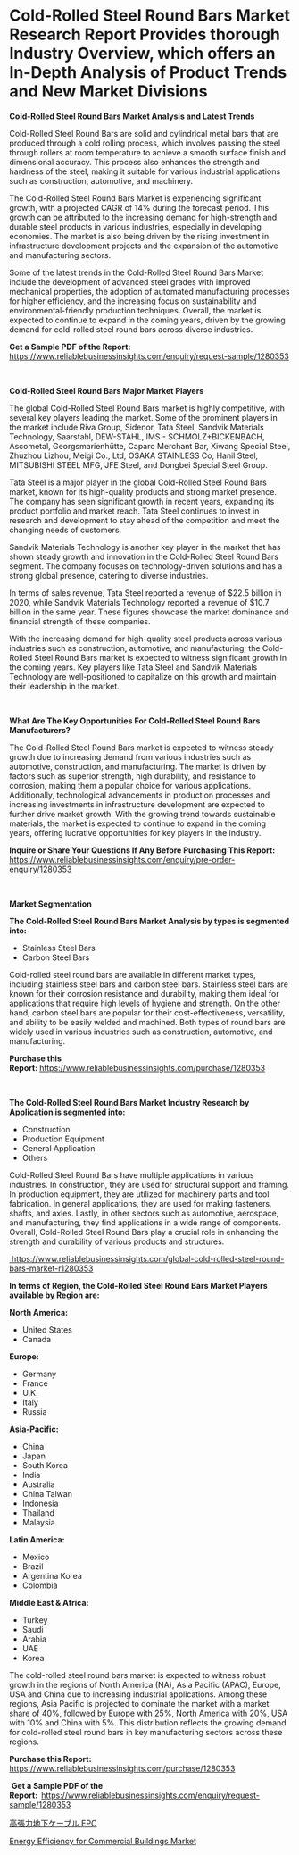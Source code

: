 <p><h1>Cold-Rolled Steel Round Bars Market Research Report Provides thorough Industry Overview, which offers an In-Depth Analysis of Product Trends and New Market Divisions</h1></p><p><strong>Cold-Rolled Steel Round Bars Market Analysis and Latest Trends</strong></p>
<p><p>Cold-Rolled Steel Round Bars are solid and cylindrical metal bars that are produced through a cold rolling process, which involves passing the steel through rollers at room temperature to achieve a smooth surface finish and dimensional accuracy. This process also enhances the strength and hardness of the steel, making it suitable for various industrial applications such as construction, automotive, and machinery.</p><p>The Cold-Rolled Steel Round Bars Market is experiencing significant growth, with a projected CAGR of 14% during the forecast period. This growth can be attributed to the increasing demand for high-strength and durable steel products in various industries, especially in developing economies. The market is also being driven by the rising investment in infrastructure development projects and the expansion of the automotive and manufacturing sectors.</p><p>Some of the latest trends in the Cold-Rolled Steel Round Bars Market include the development of advanced steel grades with improved mechanical properties, the adoption of automated manufacturing processes for higher efficiency, and the increasing focus on sustainability and environmental-friendly production techniques. Overall, the market is expected to continue to expand in the coming years, driven by the growing demand for cold-rolled steel round bars across diverse industries.</p></p>
<p><strong>Get a Sample PDF of the Report:&nbsp;</strong> <a href="https://www.reliablebusinessinsights.com/enquiry/request-sample/1280353">https://www.reliablebusinessinsights.com/enquiry/request-sample/1280353</a></p>
<p>&nbsp;</p>
<p><strong>Cold-Rolled Steel Round Bars Major Market Players</strong></p>
<p><p>The global Cold-Rolled Steel Round Bars market is highly competitive, with several key players leading the market. Some of the prominent players in the market include Riva Group, Sidenor, Tata Steel, Sandvik Materials Technology, Saarstahl, DEW-STAHL, IMS - SCHMOLZ+BICKENBACH, Ascometal, Georgsmarienhütte, Caparo Merchant Bar, Xiwang Special Steel, Zhuzhou Lizhou, Meigi Co., Ltd, OSAKA STAINLESS Co, Hanil Steel, MITSUBISHI STEEL MFG, JFE Steel, and Dongbei Special Steel Group.</p><p>Tata Steel is a major player in the global Cold-Rolled Steel Round Bars market, known for its high-quality products and strong market presence. The company has seen significant growth in recent years, expanding its product portfolio and market reach. Tata Steel continues to invest in research and development to stay ahead of the competition and meet the changing needs of customers.</p><p>Sandvik Materials Technology is another key player in the market that has shown steady growth and innovation in the Cold-Rolled Steel Round Bars segment. The company focuses on technology-driven solutions and has a strong global presence, catering to diverse industries.</p><p>In terms of sales revenue, Tata Steel reported a revenue of $22.5 billion in 2020, while Sandvik Materials Technology reported a revenue of $10.7 billion in the same year. These figures showcase the market dominance and financial strength of these companies.</p><p>With the increasing demand for high-quality steel products across various industries such as construction, automotive, and manufacturing, the Cold-Rolled Steel Round Bars market is expected to witness significant growth in the coming years. Key players like Tata Steel and Sandvik Materials Technology are well-positioned to capitalize on this growth and maintain their leadership in the market.</p></p>
<p>&nbsp;</p>
<p><strong>What Are The Key Opportunities For Cold-Rolled Steel Round Bars Manufacturers?</strong></p>
<p><p>The Cold-Rolled Steel Round Bars market is expected to witness steady growth due to increasing demand from various industries such as automotive, construction, and manufacturing. The market is driven by factors such as superior strength, high durability, and resistance to corrosion, making them a popular choice for various applications. Additionally, technological advancements in production processes and increasing investments in infrastructure development are expected to further drive market growth. With the growing trend towards sustainable materials, the market is expected to continue to expand in the coming years, offering lucrative opportunities for key players in the industry.</p></p>
<p><strong>Inquire or Share Your Questions If Any Before Purchasing This Report:</strong> <a href="https://www.reliablebusinessinsights.com/enquiry/pre-order-enquiry/1280353">https://www.reliablebusinessinsights.com/enquiry/pre-order-enquiry/1280353</a></p>
<p>&nbsp;</p>
<p><strong>Market Segmentation</strong></p>
<p><strong>The Cold-Rolled Steel Round Bars Market Analysis by types is segmented into:</strong></p>
<p><ul><li>Stainless Steel Bars</li><li>Carbon Steel Bars</li></ul></p>
<p><p>Cold-rolled steel round bars are available in different market types, including stainless steel bars and carbon steel bars. Stainless steel bars are known for their corrosion resistance and durability, making them ideal for applications that require high levels of hygiene and strength. On the other hand, carbon steel bars are popular for their cost-effectiveness, versatility, and ability to be easily welded and machined. Both types of round bars are widely used in various industries such as construction, automotive, and manufacturing.</p></p>
<p><strong>Purchase this Report:&nbsp;</strong><a href="https://www.reliablebusinessinsights.com/purchase/1280353">https://www.reliablebusinessinsights.com/purchase/1280353</a></p>
<p>&nbsp;</p>
<p><strong>The Cold-Rolled Steel Round Bars Market Industry Research by Application is segmented into:</strong></p>
<p><ul><li>Construction</li><li>Production Equipment</li><li>General Application</li><li>Others</li></ul></p>
<p><p>Cold-Rolled Steel Round Bars have multiple applications in various industries. In construction, they are used for structural support and framing. In production equipment, they are utilized for machinery parts and tool fabrication. In general applications, they are used for making fasteners, shafts, and axles. Lastly, in other sectors such as automotive, aerospace, and manufacturing, they find applications in a wide range of components. Overall, Cold-Rolled Steel Round Bars play a crucial role in enhancing the strength and durability of various products and structures.</p></p>
<p><a href="https://www.reliablebusinessinsights.com/global-cold-rolled-steel-round-bars-market-r1280353">&nbsp;https://www.reliablebusinessinsights.com/global-cold-rolled-steel-round-bars-market-r1280353</a></p>
<p><strong>In terms of Region, the Cold-Rolled Steel Round Bars Market Players available by Region are:</strong></p>
<p>
    <p> <strong> North America: </strong>
        <ul>
            <li>United States</li>
            <li>Canada</li>
        </ul>
        </p> 
    <p> <strong> Europe: </strong>
        <ul>
            <li>Germany</li>
            <li>France</li>
            <li>U.K.</li>
            <li>Italy</li>
            <li>Russia</li>
        </ul>
        </p> 
    <p> <strong> Asia-Pacific: </strong>
        <ul>
            <li>China</li>
            <li>Japan</li>
            <li>South Korea</li>
            <li>India</li>
            <li>Australia</li>
            <li>China Taiwan</li>
            <li>Indonesia</li>
            <li>Thailand</li>
            <li>Malaysia</li>
        </ul>
        </p> 
    <p> <strong> Latin America: </strong>
        <ul>
            <li>Mexico</li>
            <li>Brazil</li>
            <li>Argentina Korea</li>
            <li>Colombia</li>
        </ul>
        </p> 
    <p> <strong> Middle East & Africa: </strong>
        <ul>
            <li>Turkey</li>
            <li>Saudi</li>
            <li>Arabia</li>
            <li>UAE</li>
            <li>Korea</li>
        </ul>
    </p>
    </p>
<p><p>The cold-rolled steel round bars market is expected to witness robust growth in the regions of North America (NA), Asia Pacific (APAC), Europe, USA and China due to increasing industrial applications. Among these regions, Asia Pacific is projected to dominate the market with a market share of 40%, followed by Europe with 25%, North America with 20%, USA with 10% and China with 5%. This distribution reflects the growing demand for cold-rolled steel round bars in key manufacturing sectors across these regions.</p></p>
<p><strong>Purchase this Report: </strong><a href="https://www.reliablebusinessinsights.com/purchase/1280353">https://www.reliablebusinessinsights.com/purchase/1280353</a></p>
<p>&nbsp;<strong>Get a Sample PDF of the Report:&nbsp;&nbsp;</strong><a href="https://www.reliablebusinessinsights.com/enquiry/request-sample/1280353">https://www.reliablebusinessinsights.com/enquiry/request-sample/1280353</a></p>
<p><strong></strong></p>
<p><p><a href="https://medium.com/@kaitlensen45645/%E3%83%8F%E3%82%A4%E3%83%86%E3%83%B3%E3%82%B7%E3%83%A7%E3%83%B3%E5%9C%B0%E4%B8%8B%E3%82%B1%E3%83%BC%E3%83%96%E3%83%ABepc%E5%B8%82%E5%A0%B4-%E5%B8%82%E5%A0%B4%E3%82%B7%E3%82%A7%E3%82%A2-%E5%B8%82%E5%A0%B4%E3%83%88%E3%83%AC%E3%83%B3%E3%83%89-%E3%81%8A%E3%82%88%E3%81%B3%E5%B0%86%E6%9D%A5%E3%81%AE%E6%88%90%E9%95%B7%E3%82%92%E6%8E%A2%E3%82%8B-3c5e7d5970f4">高張力地下ケーブル EPC</a></p><p><a href="https://view.publitas.com/reportprime-1/energy-efficiency-for-commercial-buildings-market-comprehensive-assessment-by-type-application-and-geography/">Energy Efficiency for Commercial Buildings Market</a></p></p>